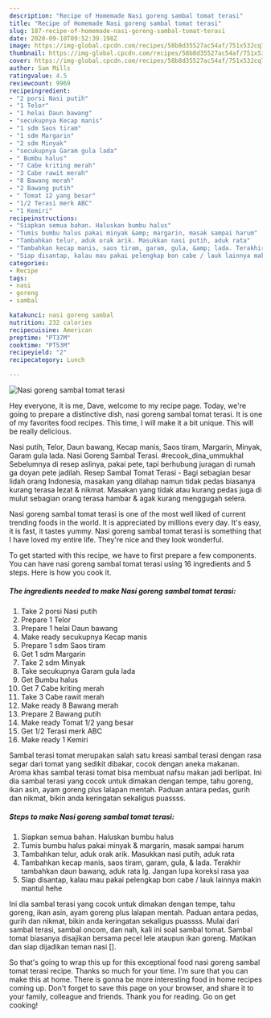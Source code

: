```yaml
---
description: "Recipe of Homemade Nasi goreng sambal tomat terasi"
title: "Recipe of Homemade Nasi goreng sambal tomat terasi"
slug: 187-recipe-of-homemade-nasi-goreng-sambal-tomat-terasi
date: 2020-09-10T09:52:39.198Z
image: https://img-global.cpcdn.com/recipes/58b8d35527ac54af/751x532cq70/nasi-goreng-sambal-tomat-terasi-foto-resep-utama.jpg
thumbnail: https://img-global.cpcdn.com/recipes/58b8d35527ac54af/751x532cq70/nasi-goreng-sambal-tomat-terasi-foto-resep-utama.jpg
cover: https://img-global.cpcdn.com/recipes/58b8d35527ac54af/751x532cq70/nasi-goreng-sambal-tomat-terasi-foto-resep-utama.jpg
author: Sam Mills
ratingvalue: 4.5
reviewcount: 9969
recipeingredient:
- "2 porsi Nasi putih"
- "1 Telor"
- "1 helai Daun bawang"
- "secukupnya Kecap manis"
- "1 sdm Saos tiram"
- "1 sdm Margarin"
- "2 sdm Minyak"
- "secukupnya Garam gula lada"
- " Bumbu halus"
- "7 Cabe kriting merah"
- "3 Cabe rawit merah"
- "8 Bawang merah"
- "2 Bawang putih"
- " Tomat 12 yang besar"
- "1/2 Terasi merk ABC"
- "1 Kemiri"
recipeinstructions:
- "Siapkan semua bahan. Haluskan bumbu halus"
- "Tumis bumbu halus pakai minyak &amp; margarin, masak sampai harum"
- "Tambahkan telur, aduk orak arik. Masukkan nasi putih, aduk rata"
- "Tambahkan kecap manis, saos tiram, garam, gula, &amp; lada. Terakhir tambahkan daun bawang, aduk rata lg. Jangan lupa koreksi rasa yaa"
- "Siap disantap, kalau mau pakai pelengkap bon cabe / lauk lainnya makin mantul hehe"
categories:
- Recipe
tags:
- nasi
- goreng
- sambal

katakunci: nasi goreng sambal 
nutrition: 232 calories
recipecuisine: American
preptime: "PT37M"
cooktime: "PT53M"
recipeyield: "2"
recipecategory: Lunch

---
```



![Nasi goreng sambal tomat terasi](https://img-global.cpcdn.com/recipes/58b8d35527ac54af/751x532cq70/nasi-goreng-sambal-tomat-terasi-foto-resep-utama.jpg)

Hey everyone, it is me, Dave, welcome to my recipe page. Today, we're going to prepare a distinctive dish, nasi goreng sambal tomat terasi. It is one of my favorites food recipes. This time, I will make it a bit unique. This will be really delicious.

Nasi putih, Telor, Daun bawang, Kecap manis, Saos tiram, Margarin, Minyak, Garam gula lada. Nasi Goreng Sambal Terasi. #recook_dina_ummukhal Sebelumnya di resep aslinya, pakai pete, tapi berhubung juragan di rumah ga doyan pete jadilah. Resep Sambal Tomat Terasi - Bagi sebagian besar lidah orang Indonesia, masakan yang dilahap namun tidak pedas biasanya kurang terasa lezat &amp; nikmat. Masakan yang tidak atau kurang pedas juga di mulut sebagian orang terasa hambar &amp; agak kurang menggugah selera.

Nasi goreng sambal tomat terasi is one of the most well liked of current trending foods in the world. It is appreciated by millions every day. It's easy, it is fast, it tastes yummy. Nasi goreng sambal tomat terasi is something that I have loved my entire life. They're nice and they look wonderful.


To get started with this recipe, we have to first prepare a few components. You can have nasi goreng sambal tomat terasi using 16 ingredients and 5 steps. Here is how you cook it.

<!--inarticleads1-->

##### The ingredients needed to make Nasi goreng sambal tomat terasi:

1. Take 2 porsi Nasi putih
1. Prepare 1 Telor
1. Prepare 1 helai Daun bawang
1. Make ready secukupnya Kecap manis
1. Prepare 1 sdm Saos tiram
1. Get 1 sdm Margarin
1. Take 2 sdm Minyak
1. Take secukupnya Garam gula lada
1. Get  Bumbu halus
1. Get 7 Cabe kriting merah
1. Take 3 Cabe rawit merah
1. Make ready 8 Bawang merah
1. Prepare 2 Bawang putih
1. Make ready  Tomat 1/2 yang besar
1. Get 1/2 Terasi merk ABC
1. Make ready 1 Kemiri


Sambal terasi tomat merupakan salah satu kreasi sambal terasi dengan rasa segar dari tomat yang sedikit dibakar, cocok dengan aneka makanan. Aroma khas sambal terasi tomat bisa membuat nafsu makan jadi berlipat. Ini dia sambal terasi yang cocok untuk dimakan dengan tempe, tahu goreng, ikan asin, ayam goreng plus lalapan mentah. Paduan antara pedas, gurih dan nikmat, bikin anda keringatan sekaligus puassss. 

<!--inarticleads2-->

##### Steps to make Nasi goreng sambal tomat terasi:

1. Siapkan semua bahan. Haluskan bumbu halus
1. Tumis bumbu halus pakai minyak &amp; margarin, masak sampai harum
1. Tambahkan telur, aduk orak arik. Masukkan nasi putih, aduk rata
1. Tambahkan kecap manis, saos tiram, garam, gula, &amp; lada. Terakhir tambahkan daun bawang, aduk rata lg. Jangan lupa koreksi rasa yaa
1. Siap disantap, kalau mau pakai pelengkap bon cabe / lauk lainnya makin mantul hehe


Ini dia sambal terasi yang cocok untuk dimakan dengan tempe, tahu goreng, ikan asin, ayam goreng plus lalapan mentah. Paduan antara pedas, gurih dan nikmat, bikin anda keringatan sekaligus puassss. Mulai dari sambal terasi, sambal oncom, dan nah, kali ini soal sambal tomat. Sambal tomat biasanya disajikan bersama pecel lele ataupun ikan goreng. Matikan dan siap dijadikan teman nasi []. 

So that's going to wrap this up for this exceptional food nasi goreng sambal tomat terasi recipe. Thanks so much for your time. I'm sure that you can make this at home. There is gonna be more interesting food in home recipes coming up. Don't forget to save this page on your browser, and share it to your family, colleague and friends. Thank you for reading. Go on get cooking!
